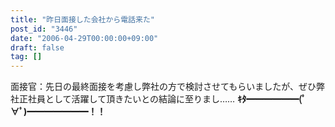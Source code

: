 ```yaml
---
title: "昨日面接した会社から電話来た"
post_id: "3446"
date: "2006-04-29T00:00:00+09:00"
draft: false
tag: []
---
```



面接官：先日の最終面接を考慮し弊社の方で検討させてもらいましたが、ぜひ弊社正社員として活躍して頂きたいとの結論に至りまし…… **ｷﾀ━━━━━━(ﾟ∀ﾟ)━━━━━━━！！**
